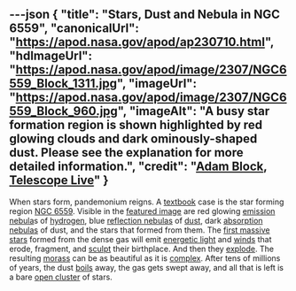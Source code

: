 ---json
{
  "title": "Stars, Dust and Nebula in NGC 6559",
  "canonicalUrl": "https://apod.nasa.gov/apod/ap230710.html",
  "hdImageUrl": "https://apod.nasa.gov/apod/image/2307/NGC6559_Block_1311.jpg",
  "imageUrl": "https://apod.nasa.gov/apod/image/2307/NGC6559_Block_960.jpg",
  "imageAlt": "A busy star formation region is shown highlighted by red glowing clouds and dark ominously-shaped dust. Please see the explanation for more detailed information.",
  "credit": "[Adam Block](https://www.adamblockphotos.com/about.html), [Telescope Live](https://telescope.live/)"
}
---

When stars form, pandemonium reigns. A [textbook](https://openstax.org/books/astronomy-2e/pages/21-1-star-formation) case is the star forming region [NGC 6559](https://en.wikipedia.org/wiki/NGC_6559). Visible in the [featured image](https://www.adamblockphotos.com/ngc-6559.html) are red glowing [emission nebula](https://en.wikipedia.org/wiki/Emission_nebula)s of [hydrogen](https://www.nasa.gov/topics/technology/hydrogen/index.html), blue [reflection nebulas](https://en.wikipedia.org/wiki/Reflection_nebula) of [dust](https://apod.nasa.gov/apod/ap030706.html), dark [absorption nebulas](https://astronomy.swin.edu.au/cosmos/D/Dark+Nebula) of dust, and the stars that formed from them. The [first massive stars](https://apod.nasa.gov/apod/ap030610.html) formed from the dense gas will emit [energetic light](https://science.nasa.gov/ems/10_ultravioletwaves) and [winds](https://esahubble.org/wordbank/stellar-wind/) that erode, fragment, and [sculpt](https://apod.nasa.gov/apod/ap070606.html) their birthplace. And then they [explode](http://heasarc.gsfc.nasa.gov/docs/snr.html). The resulting [morass](https://sounddogconnection.com/wp-content/uploads/2018/07/Toilet-Paper-660x371.jpg) can be as beautiful as it is [complex](https://apod.nasa.gov/apod/ap200706.html). After tens of millions of years, the dust [boils](https://youtu.be/1uUFI0w5Tj0) away, the gas gets swept away, and all that is left is a bare [open cluster](https://en.wikipedia.org/wiki/Open_cluster) of stars.
